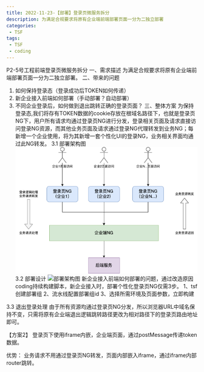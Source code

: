 ```yaml
---
title: 2022-11-23-【部署】登录页微服务拆分
description: 为满足合规要求将原有企业端前端部署页面一分为二独立部署
categories:
 - TSF
tags:
 - TSF
 - coding
---
```


P2-5号工程前端登录页微服务拆分
一、需求描述
为满足合规要求将原有企业端前端部署页面一分为二独立部署。
二、带来的问题
1. 如何保持登录态（登录成功后TOKEN如何传递）
2. 新企业接入前端如何部署（手动部署？自动部署）
3. 不同企业登录后，如何做到退出跳转正确的登录页面？
三、整体方案
    为保持登录态,我们将存有TOKEN数据的cookie存放在根域名路径下，也就是登录页NG下，用户所有请求均通过登录页NG进行分发，登录相关页面及请求直接访问登录NG资源，而其他业务页面及请求通过登录NG代理转发到业务NG；每新增一个企业使用，将为其新增一套个性化UI的登录NG，业务相关界面均通过此NG转发。
3.1 部署架构图
![部署架构图](./images/前端性能优化/登录页微服务拆分.png)
3.2 部署设计
![部署架构图](./images/前端性能优化/登录页个性化UIcoding配置.png)
新企业接入前端如何部署的问题，通过改造原因coding持续构建脚本，新企业接入时，部署个性化登录页NG仅需3步。
1、tsf创建部署组
2、流水线配置部署组id
3、选择所需环境及页面参数，立即构建

3.3 退出登录处理
由于所有资源均通过登录页NG分发，所以浏览器URL中域名保持不变，只需将原有企业端退出逻辑跳转路径更改为相对路径下的登录页路由地址即可。

【方案2】
登录页下使用iframe内嵌，企业端页面，通过postMessage传递token数据。

优势：
业务请求不用通过登录页NG转发，页面内部嵌入iframe，通过iframe内部router跳转。